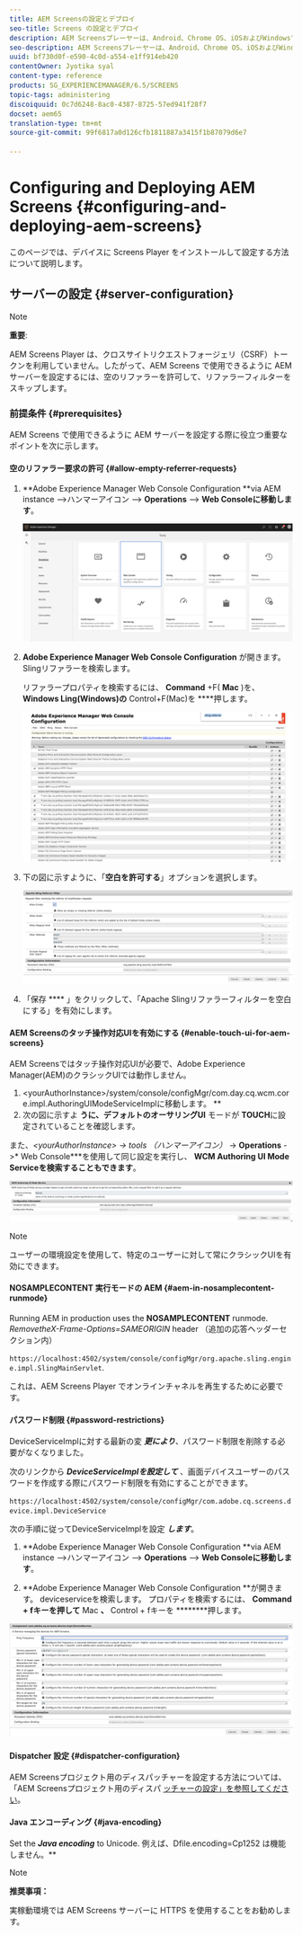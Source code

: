 ```yaml
---
title: AEM Screensの設定とデプロイ
seo-title: Screens の設定とデプロイ
description: AEM Screensプレーヤーは、Android、Chrome OS、iOSおよびWindowsで使用できます。 このページでは、AEM Screensの設定とデプロイについて説明し、プレーヤーデバイスのh/w選択のガイドラインの概要も説明します。
seo-description: AEM Screensプレーヤーは、Android、Chrome OS、iOSおよびWindowsで使用できます。 このページでは、AEM Screensの設定とデプロイについて説明し、プレーヤーデバイスのh/w選択のガイドラインの概要も説明します。
uuid: bf730d0f-e590-4c0d-a554-e1ff914eb420
contentOwner: Jyotika syal
content-type: reference
products: SG_EXPERIENCEMANAGER/6.5/SCREENS
topic-tags: administering
discoiquuid: 0c7d6248-8ac0-4387-8725-57ed941f28f7
docset: aem65
translation-type: tm+mt
source-git-commit: 99f6817a0d126cfb1811887a3415f1b87079d6e7

---
```



# Configuring and Deploying AEM Screens {#configuring-and-deploying-aem-screens}

このページでは、デバイスに Screens Player をインストールして設定する方法について説明します。

## サーバーの設定 {#server-configuration}

>[!NOTE]
>
>**重要**:
>
>AEM Screens Player は、クロスサイトリクエストフォージェリ（CSRF）トークンを利用していません。したがって、AEM Screens で使用できるように AEM サーバーを設定するには、空のリファラーを許可して、リファラーフィルターをスキップします。

### 前提条件 {#prerequisites}

AEM Screens で使用できるように AEM サーバーを設定する際に役立つ重要なポイントを次に示します。

#### 空のリファラー要求の許可 {#allow-empty-referrer-requests}

1. **Adobe Experience Manager Web Console Configuration **via AEM instance —&gt;ハンマーアイコン —&gt; **Operations** —&gt; **Web Consoleに移動します**。

   ![screen_shot_2019-07-31at91253am](assets/screen_shot_2019-07-31at91253am.png)

1. **Adobe Experience Manager Web Console Configuration** が開きます。 Slingリファラーを検索します。

   リファラープロパティを検索するには、 **Command** +F( **Mac** )を、 **Windows Ling(Windows)の** Control+F(Mac)を ****&#x200B;押します。

   ![screen_shot_2019-07-31at91728am](assets/screen_shot_2019-07-31at91728am.png)

1. 下の図に示すように、「**空白を許可する**」オプションを選択します。

   ![screen_shot_2019-07-31at91807am](assets/screen_shot_2019-07-31at91807am.png)

1. 「保存 **** 」をクリックして、「Apache Slingリファラーフィルターを空白にする」を有効にします。

#### AEM Screensのタッチ操作対応UIを有効にする {#enable-touch-ui-for-aem-screens}

AEM Screensではタッチ操作対応UIが必要で、Adobe Experience Manager(AEM)のクラシックUIでは動作しません。

1. &lt;yourAuthorInstance&gt;/system/console/configMgr/com.day.cq.wcm.core.impl.AuthoringUIModeServiceImplに移動します。 **
1. 次の図に示すよ **うに、デフォルトのオーサリングUI** モードが **TOUCH**&#x200B;に設定されていることを確認します。

また、*&lt;yourAuthorInstance&gt; *-&gt;* tools （ハンマーアイコン）* -&gt; **Operations** -&gt;* Web Console***を使用して同じ設定を実行し、 **WCM Authoring UI Mode Serviceを検索することもできます**。

![screen_shot_2018-12-04at22425pm](assets/screen_shot_2018-12-04at22425pm.png)

>[!NOTE]
>
>ユーザーの環境設定を使用して、特定のユーザーに対して常にクラシックUIを有効にできます。

#### NOSAMPLECONTENT 実行モードの AEM {#aem-in-nosamplecontent-runmode}

Running AEM in production uses the **NOSAMPLECONTENT** runmode. *RemovetheX-Frame-Options=SAMEORIGIN* header （追加の応答ヘッダーセクション内）

`https://localhost:4502/system/console/configMgr/org.apache.sling.engine.impl.SlingMainServlet`.

これは、AEM Screens Player でオンラインチャネルを再生するために必要です。

#### パスワード制限 {#password-restrictions}

DeviceServiceImplに対する最新の変 ***更により***、パスワード制限を削除する必要がなくなりました。

次のリンクから ***DeviceServiceImplを設定して*** 、画面デバイスユーザーのパスワードを作成する際にパスワード制限を有効にすることができます。

`https://localhost:4502/system/console/configMgr/com.adobe.cq.screens.device.impl.DeviceService`

次の手順に従ってDeviceServiceImplを設定 ***します***。

1. **Adobe Experience Manager Web Console Configuration **via AEM instance —&gt;ハンマーアイコン —&gt; **Operations** —&gt; **Web Consoleに移動します**。

1. **Adobe Experience Manager Web Console Configuration **が開きます。 deviceserviceを検索します。 プロパティを検索するには、 **Command + fキーを押して** Mac **、** Control + fキーを ********&#x200B;押します。

![screen_shot_2019-07-31at92058am](assets/screen_shot_2019-07-31at92058am.png)

#### Dispatcher 設定 {#dispatcher-configuration}

AEM Screensプロジェクト用のディスパッチャーを設定する方法については、「AEM Screensプロジェクト用のディスパ [ッチャーの設定」を参照してください](dispatcher-configurations-aem-screens.md)。

#### Java エンコーディング {#java-encoding}

Set the ***Java encoding*** to Unicode. 例えば、Dfile.encoding=Cp1252 は機能しません。**

>[!NOTE]
>
>**推奨事項：**
>
>実稼動環境では AEM Screens サーバーに HTTPS を使用することをお勧めします。

